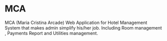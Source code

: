 # MCA
MCA (Maria Cristina Arcade) Web Application for Hotel Management System that makes admin simplify his/her job.  Including Room management , Payments Report and Utilities management.
